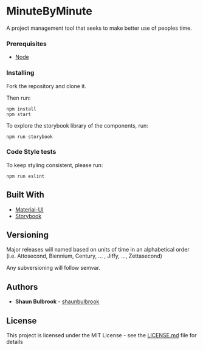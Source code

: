 # MinuteByMinute

A project management tool that seeks to make better use of peoples time.

### Prerequisites

 * [Node](https://nodejs.org/en/)

### Installing

Fork the repository and clone it.

Then run:
```
npm install
npm start
```
To explore the storybook library of the components, run:

```
npm run storybook
```
### Code Style tests

To keep styling consistent, please run:
```
npm run eslint
```
## Built With

* [Material-UI](https://material-ui-next.com/)
* [Storybook](https://storybook.js.org/)


## Versioning

Major releases will named based on units of time in an alphabetical order (i.e. Attosecond, Biennium, Century, ... , Jiffy, ..., Zettasecond)

Any subversioning will follow semvar.

## Authors

* **Shaun Bulbrook** - [shaunbulbrook](https://github.com/shaunbulbrook)


## License

This project is licensed under the MIT License - see the [LICENSE.md](LICENSE.md) file for details
